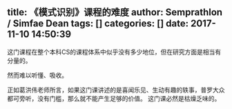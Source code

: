 title: 《模式识别》课程的难度
author: Semprathlon / Simfae Dean
tags: []
categories: []
date: 2017-11-10 14:50:39
---
这门课程在整个本科CS的课程体系中似乎没有多少地位，但在研究方面是相当有分量的。

然而难以听懂、吸收。

正如葛洪伟老师所言，如果这门课讲述的是喜闻乐见、生动有趣的轶事，普罗大众都可旁听，没有门槛，那么就不能产生足够的价值。
这门课必然是枯燥乏味的。